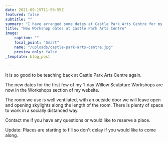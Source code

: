 ```yaml
---
date: 2021-09-15T11:59:55Z
featured: false
subtitle: ""
summary: "I have arranged some dates at Castle Park Arts Centre for my 1-day Willow Sculpture Workshops"
title: "New Workshop dates at Castle Park Arts Centre"
image:
    caption: ""
    focal_point: "Smart"
    name: "/uploads/castle-park-arts-centre.jpg"
    preview_only: false
_template: blog_post

---
```

It is so good to be teaching back at Castle Park Arts Centre again.

The new dates for the first few of my 1-day Willow Sculpture Workshops are now in the Workshops section of my website.

The room we use is well ventilated, with an outside door we will leave open and opening skylights along the length of the room. There is plenty of space to work in a socially distanced way.

Contact me if you have any questions or would like to reserve a place.

Update: Places are starting to fill so don't delay if you would like to come along.